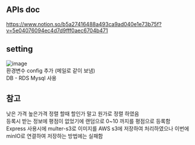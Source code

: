 
## APIs doc
https://www.notion.so/b5a27416488a493ca9ad040e1e73b75f?v=5e04076094ec4d7d9fff0aec6704b471
## setting
![image](https://user-images.githubusercontent.com/88120776/147712880-dc48e00e-a160-4442-8abc-755d0f7dca34.png)<br>
환경변수 config 추가 (메일로 같이 보냄)<br>
DB -  RDS Mysql 사용<br>
## 참고
낮은 가격 높은가격 정렬 할때 할인가 말고 원가로 정렬 하였음<br>
등록시 받는 정보에 평점이 없었기에 랜덤으로 0~10 까지를 평점으로 등록함<br>
Express 사용시에 multer-s3로 이미지를 AWS s3에 저장하여 처리하였으나 이번에 minIO로 연결하여 저장하는 방법에는 실패함<br>

